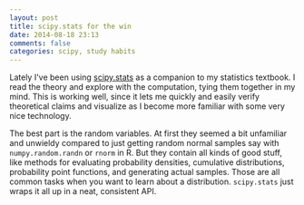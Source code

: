 ```yaml
---
layout: post
title: scipy.stats for the win
date: 2014-08-18 23:13
comments: false
categories: scipy, study habits
---
```


Lately I've been using [scipy.stats](http://docs.scipy.org/doc/scipy/reference/stats.html) as a companion to my statistics textbook. I read the theory and explore with the computation, tying them together in my mind. This is working well, since it lets me quickly and easily verify theoretical claims and visualize as I become more familiar with some very nice technology.

The best part is the random variables. At first they seemed a bit unfamiliar and unwieldy compared to just getting random normal samples say with `numpy.random.randn` or `rnorm` in R. But they contain all kinds of good stuff, like methods for evaluating probability densities, cumulative distributions, probability point functions, and generating actual samples. Those are all common tasks when you want to learn about a distribution. `scipy.stats` just wraps it all up in a neat, consistent API.
